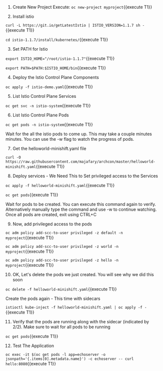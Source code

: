 1. Create New Project
Execute: `oc new-project myproject`{{execute T1}}
 
2. Install istio

`curl -L https://git.io/getLatestIstio | ISTIO_VERSION=1.1.7 sh -`{{execute T1}}

`cd istio-1.1.7/install/kubernetes/`{{execute T1}}


3. Set PATH for Istio

`export ISTIO_HOME="/root/istio-1.1.7"`{{execute T1}}

`export PATH=$PATH:$ISTIO_HOME/bin`{{execute T1}}

4. Deploy the Istio Control Plane Components

`oc apply -f istio-demo.yaml`{{execute T1}}

5. List Istio Control Plane Services

`oc get svc -n istio-system`{{execute T1}}

6. List Istio Control Plane Pods

`oc get pods -n istio-system`{{execute T1}}

Wait for the all the istio pods to come up. This may take a couple minutes minutes. You can use the -w flag to watch the progress of pods.
  
7. Get the helloworld-minishift.yaml file

`curl -O https://raw.githubusercontent.com/majafary/archcon/master/helloworld-minishift.yaml`{{execute T1}}
 
8. Deploy services - We Need This to Set privileged access to the Services

`oc apply -f helloworld-minishift.yaml`{{execute T1}}

`oc get pods`{{execute T1}}

Wait for pods to be created. You can execute this command again to verify. Alternatively manually type the command and use -w to continue watching. Once all pods are created, exit using CTRL+C

9. Now, add privileged access to the pods

`oc adm policy add-scc-to-user privileged -z default -n myproject`{{execute T1}}

`oc adm policy add-scc-to-user privileged -z world -n myproject`{{execute T1}}

`oc adm policy add-scc-to-user privileged -z hello -n myproject`{{execute T1}}

10. OK, Let's delete the pods we just created. You will see why we did this soon

`oc delete -f helloworld-minishift.yaml`{{execute T1}}

Create the pods again - This time with sidecars

`istioctl kube-inject -f helloworld-minishift.yaml | oc apply -f -`{{execute T1}}

11. Verify that the pods are running along with the sidecar (indicated by 2/2). Make sure to wait for all pods to be running

`oc get pods`{{execute T1}}

12. Test The Application

`oc exec -it $(oc get pods -l app=echoserver -o jsonpath='{.items[0].metadata.name}') -c echoserver -- curl hello:8080`{{execute T1}}